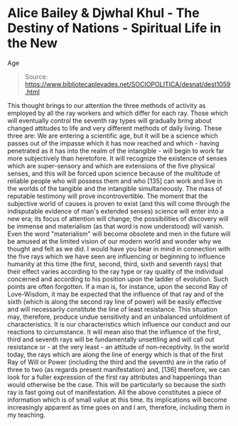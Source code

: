 # Alice Bailey & Djwhal Khul - The Destiny of Nations - Spiritual Life in the New
Age

> Source: https://www.bibliotecapleyades.net/SOCIOPOLITICA/desnat/dest1059.html

This thought brings to our attention the three methods of activity as employed by all the ray workers and which differ for each ray. Those which will eventually control the seventh ray types will gradually bring about changed attitudes to life and very different methods of daily living. These three are:
We are entering a scientific age, but it will be a science which passes out of the impasse which it has now reached and which - having penetrated as it has into the realm of the intangible - will begin to work far more subjectively than heretofore. It will recognize the existence of senses which are super-sensory and which are extensions of the five physical senses, and this will be forced upon science because of the multitude of reliable people who will possess them and who [135] can work and live in the worlds of the tangible and the intangible simultaneously. The mass of reputable testimony will prove incontrovertible. The moment that the subjective world of causes is proven to exist (and this will come through the indisputable evidence of man's extended senses) science will enter into a new era; its focus of attention will change; the possibilities of discovery will be immense and materialism (as that word is now understood) will vanish. Even the word "materialism" will become obsolete and men in the future will be amused at the limited vision of our modern world and wonder why we thought and felt as we did.
I would have you bear in mind in connection with the five rays which we have seen are influencing or beginning to influence humanity at this time (the first, second, third, sixth and seventh rays) that their effect varies according to the ray type or ray quality of the individual concerned and according to his position upon the ladder of evolution. Such points are often forgotten. If a man is, for instance, upon the second Ray of Love-Wisdom, it may be expected that the influence of that ray and of the sixth (which is along the second ray line of power) will be easily effective and will necessarily constitute the line of least resistance. This situation may, therefore, produce undue sensitivity and an unbalanced unfoldment of characteristics. It is our characteristics which influence our conduct and our reactions to circumstance. It will mean also that the influence of the first, third and seventh rays will be fundamentally unsettling and will call out resistance or - at the very least - an attitude of non-receptivity. In the world today, the rays which are along the line of energy which is that of the first Ray of Will or Power (including the third and the seventh) are in the ratio of three to two (as regards present manifestation) and, [136] therefore, we can look for a fuller expression of the first ray attributes and happenings than would otherwise be the case. This will be particularly so because the sixth ray is fast going out of manifestation. All the above constitutes a piece of information which is of small value at this time. Its implications will become increasingly apparent as time goes on and I am, therefore, including them in my teaching.
